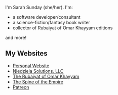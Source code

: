 
I'm Sarah Sunday (she/her). I'm:

- a software developer/consultant
- a science-fiction/fantasy book writer
- collector of Rubaiyat of Omar Khayyam editions

and more!

## My Websites

- [Personal Website](https://sasunday.com)
- [Niedziela Solutions, LLC](https://www.niedzielasolutions.com)
- [The Rubaiyat of Omar Khayyam](https://www.therubaiyatofomarkhayyam.com)
- [The Spine of the Empire](https://www.thespineoftheempire.com)
- [Patreon](https://www.patreon.com/sarahsunday)
